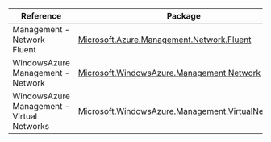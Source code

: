 | Reference | Package | Source |
|---|---|---|
|Management - Network Fluent|[Microsoft.Azure.Management.Network.Fluent](https://www.nuget.org/packages/Microsoft.Azure.Management.Network.Fluent)|[GitHub](https://github.com/Azure/azure-sdk-for-net/blob/main/)|
|WindowsAzure Management - Network|[Microsoft.WindowsAzure.Management.Network](https://www.nuget.org/packages/Microsoft.WindowsAzure.Management.Network)|[GitHub](https://github.com/Azure/azure-sdk-for-net/blob/main/)|
|WindowsAzure Management - Virtual Networks|[Microsoft.WindowsAzure.Management.VirtualNetworks](https://www.nuget.org/packages/Microsoft.WindowsAzure.Management.VirtualNetworks)|[GitHub](https://github.com/Azure/azure-sdk-for-net/blob/main/)|
